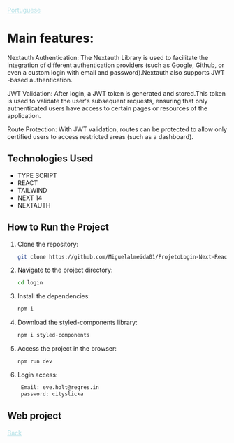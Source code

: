 

<a href="Readme-pt.md" style="color:#B0E0E6;">Portuguese</a>

# Main features:
Nextauth Authentication: The Nextauth Library is used to facilitate the integration of different authentication providers (such as Google, Github, or even a custom login with email and password).Nextauth also supports JWT -based authentication.

JWT Validation: After login, a JWT token is generated and stored.This token is used to validate the user's subsequent requests, ensuring that only authenticated users have access to certain pages or resources of the application.

Route Protection: With JWT validation, routes can be protected to allow only certified users to access restricted areas (such as a dashboard).

## Technologies Used 

- TYPE SCRIPT
- REACT
- TAILWIND
- NEXT 14
- NEXTAUTH

## How to Run the Project 

1. Clone the repository: 

   ```bash 
   git clone https://github.com/Miguelalmeida01/ProjetoLogin-Next-React.git
   ``` 
2. Navigate to the project directory: 

   ```bash 
   cd login
   ``` 

3. Install the dependencies: 

   ```bash 
   npm i 
   ``` 

4. Download the styled-components library: 

   ```bash 
   npm i styled-components 
   ``` 


5. Access the project in the browser: 

   ```bash
   npm run dev 
   ``` 

6. Login access:
   ```bash
    Email: eve.holt@reqres.in
    password: cityslicka
   ```
   

 ## Web project 
 





 
<a href="https://github.com/Miguelalmeida01/ProjetoLogin-Next-React?tab=readme-ov-file#main-features" style="color:#B0E0E6;" >
Back</a> 